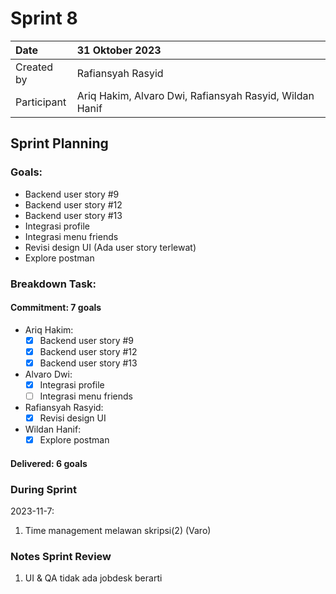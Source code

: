 # Sprint 8

| Date        | 31 Oktober 2023                                         |
| :---------- | :------------------------------------------------------ |
| Created by  | Rafiansyah Rasyid                                       |
| Participant | Ariq Hakim, Alvaro Dwi, Rafiansyah Rasyid, Wildan Hanif |

## Sprint Planning

### Goals:

- Backend user story #9
- Backend user story #12
- Backend user story #13
- Integrasi profile
- Integrasi menu friends
- Revisi design UI (Ada user story terlewat)
- Explore postman

### Breakdown Task:

#### Commitment: 7 goals

- Ariq Hakim:
    - [x] Backend user story #9
    - [x] Backend user story #12
    - [x] Backend user story #13
- Alvaro Dwi:
    - [x] Integrasi profile
    - [ ] Integrasi menu friends
- Rafiansyah Rasyid:
    - [x] Revisi design UI
- Wildan Hanif:
    - [x] Explore postman

#### Delivered: 6 goals

### During Sprint

2023-11-7:

1. Time management melawan skripsi(2) (Varo)

### Notes Sprint Review

1. UI & QA tidak ada jobdesk berarti
